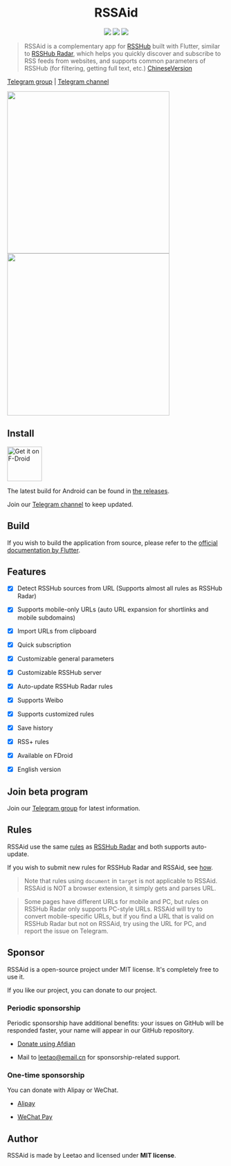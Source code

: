 <h1 align=center>RSSAid</h1>

<p align=center>
<a href="https://developer.apple.com/swift"><img src="https://img.shields.io/badge/flutter-3.0.0-fe562e?style=flat-square"></a>
<a href="https://developer.apple.com/ios"><img src="https://img.shields.io/badge/SdkVersion-30%2B-blue?style=flat-square"></a>
<img src="https://img.shields.io/badge/license-MIT-lightgrey.svg?style=flat-square">
</p>

> RSSAid is a complementary app for [RSSHub](https://github.com/DIYgod/RSSHub) built with Flutter, similar to [RSSHub Radar](https://github.com/DIYgod/RSSHub-Radar), which helps you quickly discover and subscribe to RSS feeds from websites, and supports common parameters of RSSHub (for filtering, getting full text, etc.)
> [ChineseVersion](README_CN.md)

[Telegram group](https://t.me/rssaid_group) | [Telegram channel](https://t.me/rssaid)

<p float='left'>
<img src="screenshots/en-home.png" width="375">
<img src="screenshots/en-settings.png" width="375">
</p>

## Install

[<img src="https://fdroid.gitlab.io/artwork/badge/get-it-on.png"
     alt="Get it on F-Droid"
     height="80">](https://f-droid.org/packages/com.gmail.cn.leetao94.rssaid/)

The latest build for Android can be found in [the releases](https://github.com/lt94/RSSAid/releases).

Join our [Telegram channel](https://t.me/rssaid_group) to keep updated.

## Build

If you wish to build the application from source, please refer to the [official documentation by Flutter](https://flutter.cn/docs/deployment/android).

## Features

- [x] Detect RSSHub sources from URL (Supports almost all rules as RSSHub Radar)
- [x] Supports mobile-only URLs (auto URL expansion for shortlinks and mobile subdomains)
- [x] Import URLs from clipboard
- [x] Quick subscription
- [x] Customizable general parameters
- [x] Customizable RSSHub server
- [x] Auto-update RSSHub Radar rules
- [x] Supports Weibo
- [x] Supports customized rules
- [x] Save history
- [x] RSS+ rules
- [x] Available on FDroid
- [x] English version


## Join beta program

Join our [Telegram group](https://t.me/rssaid_group) for latest information.

## Rules

RSSAid use the same [rules](https://github.com/DIYgod/RSSHub/blob/master/assets/radar-rules.js) as [RSSHub Radar](https://github.com/DIYgod/RSSHub-Radar) and both supports auto-update.

If you wish to submit new rules for RSSHub Radar and RSSAid, see [how](https://docs.rsshub.app/joinus/#ti-jiao-xin-de-rsshub-radar-gui-ze).

> Note that rules using `document` in `target` is not applicable to RSSAid. RSSAid is NOT a browser extension, it simply gets and parses URL.

> Some pages have different URLs for mobile and PC, but rules on RSSHub Radar only supports PC-style URLs. RSSAid will try to convert mobile-specific URLs, but if you find a URL that is valid on RSSHub Radar but not on RSSAid, try using the URL for PC, and report the issue on Telegram.

## Sponsor

RSSAid is a open-source project under MIT license. It's completely free to use it.

If you like our project, you can donate to our project.

### Periodic sponsorship

Periodic sponsorship have additional benefits: your issues on GitHub will be responded faster, your name will appear in our GitHub repository.

*   [Donate using Afdian](https://afdian.net/@leetao)

*   Mail to leetao@email.cn for sponsorship-related support.

### One-time sponsorship

You can donate with Alipay or WeChat.

*   [Alipay](http://ww1.sinaimg.cn/large/006wYWbGly1fm10itkjb6j30aj0a9t8w.jpg)

*   [WeChat Pay](http://ww1.sinaimg.cn/large/006wYWbGly1fm10jihygsj309r09tglw.jpg)

## Author

RSSAid is made by Leetao and licensed under **MIT license**.
